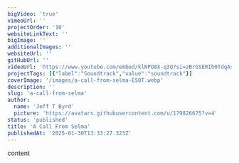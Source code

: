 ```yaml
---
bigVideo: 'true'
vimeoUrl: ''
projectOrder: '10'
websiteLinkText: ''
bigImage: ''
additionalImages: ''
websiteUrl: ''
gitHubUrl: ''
videoUrl: 'https://www.youtube.com/embed/klNPO8X-q3Q?si=zBrGSERIh0TdqAsr'
projectTags: [{"label":"Soundtrack","value":"soundtrack"}]
coverImage: '/images/a-call-from-selma-E5OT.webp'
description: ''
slug: 'a-call-from-selma'
author:
  name: 'Jeff T Byrd'
  picture: 'https://avatars.githubusercontent.com/u/179826675?v=4'
status: 'published'
title: 'A Call From Selma'
publishedAt: '2025-01-30T13:33:27.323Z'
---
```


content